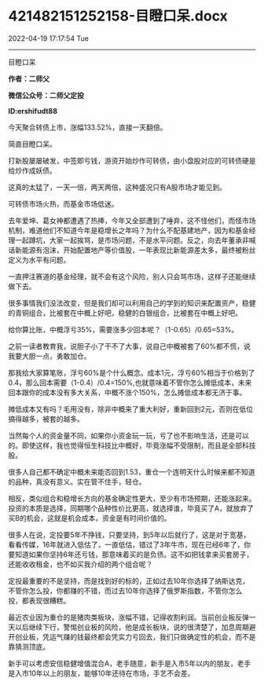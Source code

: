 # 421482151252158-目瞪口呆.docx

2022-04-19 17:17:54 Tue

----

目瞪口呆

__作者：二师父__

__微信公众号：二师父定投__

__ID:ershifudt88__

今天聚合转债上市，涨幅133\.52%，直接一天翻倍。

简直目瞪口呆。

打新股屡屡破发，中签即亏钱，游资开始炒作可转债，由小盘股对应的可转债硬是给炒作成妖债。

这真的太猛了，一天一倍，两天两倍，这种盛况只有A股市场才能见到。

可转债市场火热，而基金市场低迷。

去年爱坤、葛女神都遭遇了热捧，今年又全部遭到了唾弃，这不怪他们，而怪市场机制，难道他们不知道今年是稳增长之年吗？为什么不配基建地产，因为和基金经理一起蹲坑，大家一起挨骂，是市场问题，不是水平问题。反之，向去年董承非喊话新能源有泡沫，开始配置地产等价值股，一年表现比新能源差太多，最终被粉丝定义为水平有问题。

一直押注赛道的基金经理，就不会有这个风险，别人只会骂市场，这样子还能继续做下去。

很多事情我们没法改变，但是我们却可以利用自己的学到的知识来配置资产，稳健的青铜组合，比被套在中概上好吧，稳健的白银组合，比被套在中概上好吧。

给你算比账，中概浮亏35%，需要涨多少回本呢？（1\-0\.65）/0\.65=53%。

之前一读者教育我，说胆子小了干不了大事，说自己中概被套了60%都不慌，说我要大胆一点，勇敢加仓。

那我给大家算笔账，浮亏60%是个什么概念。成本1元，浮亏60%相当于价格到了0\.4，那么回本需要（1\-0\.4）/0\.4=150%,也就意味着不管你怎么摊低成本，未来回本跟你的成本没有多大关系，中概不涨个150%，怎么摊低成本都无济于事。

摊低成本又有吗？毛用没有，除非中概来了重大利好，重新回到2元，否则在低位搞得越多，被套的越多。

当然每个人的资金量不同，如果你小资金玩一玩，亏了也不影响生活，还是可以的。即使这样，我也觉得恒生科技比中概好，毕竟涨幅不受限制，而且是全部科技股。

很多人自己都不确定中概未来能否回到1\.53，重仓一个连明天什么时候来都不知道的品种，真没有意义。实在管不住手，轻仓。

相反，类似组合和稳增长方向的基金确定性更大，至少有市场预期，还能涨起来。投资的本质是选择，同期哪个品种性价比更高，就选择谁，毕竟买了A，就放弃了买B的机会，这就是机会成本，资金是有时间价值的。

很多人在说，定投要5年不挣钱，只要坚持，到5年以后就行了，这是对于宽基，看看传媒，16年就进入低估了，一直低估，错过了3年牛市，现在已经6年了，你要知道如果你坚持6年还亏钱，那意味着买的是负债。这不如把钱拿来买套房子，还能收收租金，也不如买我介绍的两个组合呢？

定投最重要的不是坚持，而是找到好的标的，正如过去10年你选择了纳斯达克，不管你怎么投，你都赚的不错，而过去10年你选择了俄罗斯指数，不管你怎么投，都表现很糟糕。

最近农业因为重仓的是猪肉类板块，涨幅不错，记得收割利润。当前创业板反弹一天以后继续下行，警惕创业板的风险，他是成长板块，说的很清楚了，加息周期避开创业板，凭运气赚的钱最终都会凭实力亏回去，我们只做确定性的机会，而不是靠猜测顶底。

新手可以考虑安信稳健增值混合A，老手随意，新手是入市5年以内的朋友，老手是入市10年以上的朋友，能够10年还待在市场，手艺不会差。

